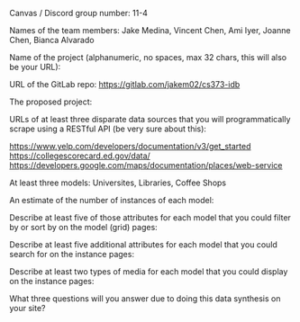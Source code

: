 Canvas / Discord group number: 11-4

Names of the team members: Jake Medina, Vincent Chen, Ami Iyer, Joanne Chen, Bianca Alvarado

Name of the project (alphanumeric, no spaces, max 32 chars, this will also be your URL): 

URL of the GitLab repo: https://gitlab.com/jakem02/cs373-idb

The proposed project:

URLs of at least three disparate data sources that you will programmatically scrape using a RESTful API (be very sure about this):

https://www.yelp.com/developers/documentation/v3/get_started
https://collegescorecard.ed.gov/data/
https://developers.google.com/maps/documentation/places/web-service

At least three models: Universites, Libraries, Coffee Shops

An estimate of the number of instances of each model:

Describe at least five of those attributes for each model that you could filter by or sort by on the model (grid) pages:

Describe at least five additional attributes for each model that you could search for on the instance pages:

Describe at least two types of media for each model that you could display on the instance pages:

What three questions will you answer due to doing this data synthesis on your site?
